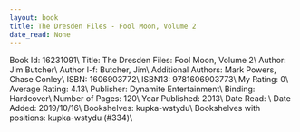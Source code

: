```yaml
---
layout: book
title: The Dresden Files - Fool Moon, Volume 2
date_read: None
---
```


Book Id: 16231091\ 
Title: The Dresden Files: Fool Moon, Volume 2\ 
Author: Jim Butcher\ 
Author l-f: Butcher, Jim\ 
Additional Authors: Mark Powers, Chase Conley\ 
ISBN: 1606903772\ 
ISBN13: 9781606903773\ 
My Rating: 0\ 
Average Rating: 4.13\ 
Publisher: Dynamite Entertainment\ 
Binding: Hardcover\ 
Number of Pages: 120\ 
Year Published: 2013\ 
Date Read: \ 
Date Added: 2019/10/16\ 
Bookshelves: kupka-wstydu\ 
Bookshelves with positions: kupka-wstydu (#334)\ 

